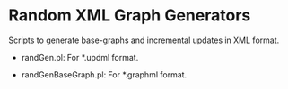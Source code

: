 Random XML Graph Generators
===========================

Scripts to generate base-graphs and incremental updates in XML format.

*	randGen.pl: For *.updml format.

*	randGenBaseGraph.pl: For *.graphml format.
